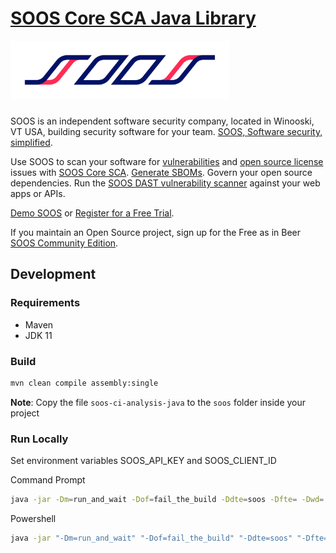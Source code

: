 # [SOOS Core SCA Java Library](https://soos.io/sca-product)

<img src="assets/SOOS_logo.png" style="margin-bottom: 10px;" width="350" alt="SOOS Icon">

SOOS is an independent software security company, located in Winooski, VT USA, building security software for your team. [SOOS, Software security, simplified](https://soos.io).

Use SOOS to scan your software for [vulnerabilities](https://app.soos.io/research/vulnerabilities) and [open source license](https://app.soos.io/research/licenses) issues with [SOOS Core SCA](https://soos.io/sca-product). [Generate SBOMs](https://kb.soos.io/help/generating-a-software-bill-of-materials-sbom). Govern your open source dependencies. Run the [SOOS DAST vulnerability scanner](https://soos.io/dast-product) against your web apps or APIs.

[Demo SOOS](https://app.soos.io/demo) or [Register for a Free Trial](https://app.soos.io/register).

If you maintain an Open Source project, sign up for the Free as in Beer [SOOS Community Edition](https://soos.io/products/community-edition).


## Development
### Requirements
- Maven
- JDK 11

### Build
```bash
mvn clean compile assembly:single
```

**Note**: Copy the file `soos-ci-analysis-java` to the `soos` folder inside your project

### Run Locally
Set environment variables SOOS_API_KEY and SOOS_CLIENT_ID

Command Prompt
```bash
java -jar -Dm=run_and_wait -Dof=fail_the_build -Ddte=soos -Dfte= -Dwd=./ -Darmw=300 -Darpi=10 -Dburi=https://api.soos.io/api/ -Dscp=./ -Dpn="Java Test" soos/soos-sca.jar
```

Powershell
```bash
java -jar "-Dm=run_and_wait" "-Dof=fail_the_build" "-Ddte=soos" "-Dfte=" "-Dwd=./" "-Darmw=300" "-Darpi=10" "-Dburi=https://api.soos.io/api/" "-Dscp=./" "-Dpn=test" .\soos\soos-sca.jar
```
